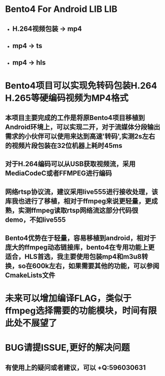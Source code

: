 # Bento4 For Android LIB LIB
 - ## H.264视频包装 -> mp4
 - ## mp4 -> ts
 - ## mp4 -> hls

# Bento4项目可以实现免转码包装H.264 H.265等硬编码视频为MP4格式

## 本项目主要完成的工作是将原Bento4项目移植到Android环境上，可以实现二开，对于流媒体分段输出需求的小伙伴可以使用来达到高速'转码',实测2s左右的视频片段包装在32位机器上耗时45ms
## 对于H.264编码可以从USB获取视频流，采用MediaCodeC或者FFMPEG进行编码
## 网络rtsp协议流，建议采用live555进行接收处理，该库我也进行了移植，相对于ffmpeg来说更轻量，更成熟，实测ffmpeg读取rtsp网络流这部分代码很demo，不如live555
## Bento4优势在于轻量，容易移植到android，相对于庞大的ffmpeg动态链接库，bento4在专用功能上更适合，HLS首选，我主要使用包装mp4和m3u8转换，so在600k左右，如果需要其他的功能，可以参阅CmakeLists文件

# 未来可以增加编译FLAG，类似于ffmpeg选择需要的功能模块，时间有限此处不展望了
# BUG请提ISSUE,更好的解决问题

## 有使用上的疑问或者建议，可以 +Q:596030631 